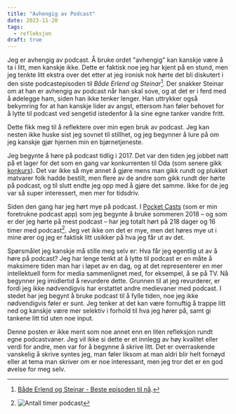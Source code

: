 ```yaml
---
title: "Avhengig av Podcast"
date: 2023-11-20
tags:
  - refleksjon
draft: true
---
```


Jeg er avhengig av podcast. Å bruke ordet "avhengig" kan kanskje være å ta i litt, men kanskje ikke. Dette er faktisk noe jeg har kjent på en stund, men jeg tenkte litt ekstra over det etter at jeg ironisk nok hørte det bli diskutert i den siste podcastepisoden til *Både Erlend og Steinar*[^1]. Der snakker Steinar om at han er avhengig av podcast når han skal sove, og at det er i ferd med å ødelegge ham, siden han ikke tenker lenger. Han uttrykker også bekymring for at han kanskje lider av angst, ettersom han føler behovet for å lytte til podcast ved sengetid istedenfor å la sine egne tanker vandre fritt.

Dette fikk meg til å reflektere over min egen bruk av podcast. Jeg kan nesten ikke huske sist jeg sovnet til stillhet, og jeg begynner å lure på om jeg kanskje gjør hjernen min en bjørnetjeneste.

Jeg begynte å høre på podcast tidlig i 2017. Det var den tiden jeg jobbet natt på et lager for det som en gang var konkurrenten til Oda (som senere gikk [konkurs](https://e24.no/naeringsliv/i/VRnMM3/markedno-legger-ned-driften)). Det var ikke så mye annet å gjøre mens man gikk rundt og plukket matvarer folk hadde bestilt, men flere av de andre som gikk rundt der hørte på podcast, og til slutt endte jeg opp med å gjøre det samme. Ikke for de jeg var så super interessert, men mer for tidsdriv.

Siden den gang har jeg hørt mye på podcast. I [Pocket Casts](https://pocketcasts.com/) (som er min foretrukne podcast app) som jeg begynte å bruke sommeren 2018 – og som er der jeg hørte på mest podcast – har jeg totalt hørt på 218 dager og 16 timer med podcast[^2]. Jeg vet ikke om det er mye, men det høres mye ut i mine ører og jeg er faktisk litt usikker på hva jeg får ut av det.

Spørsmålet jeg kanskje må stille meg selv er: Hva får jeg egentlig ut av å høre på podcast? Jeg har lenge tenkt at å lytte til podcast er en måte å maksimere tiden man har i løpet av en dag, og at det representerer en mer intellektuell form for media sammenlignet med, for eksempel, å se på TV. Nå begynner jeg imidlertid å revurdere dette. Grunnen til at jeg revurderer, er fordi jeg ikke nødvendigvis har erstattet andre medievaner med podcast. I stedet har jeg begynt å bruke podcast til å fylle tiden, noe jeg ikke nødvendigvis føler er sunt. Jeg tenker at det kan være fornuftig å trappe litt ned og kanskje være mer selektiv i forhold til hva jeg hører på, samt gi tankene litt tid uten noe input.

Denne posten er ikke ment som noe annet enn en liten refleksjon rundt egne podcastvaner. Jeg vil ikke si dette er et innlegg av høy kvalitet eller verdi for andre, men var for å begynne å skrive litt. Det er overraskende vanskelig å skrive syntes jeg, man føler liksom at man aldri blir helt fornøyd eller at tema man skriver om er noe interessant, men jeg tror det er en god øvelse for meg selv.

[^1]: [Både Erlend og Steinar - Beste episoden til nå](https://radio.nrk.no/podkast/baade_erlend_og_steinar_/l_11b47e60-ccfe-4395-b47e-60ccfe039584).
[^2]: ![Antall timer podcast](/podcast.png)
